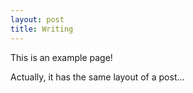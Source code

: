 ```yaml
---
layout: post
title: Writing
---
```


This is an example page!

Actually, it has the same layout of a post...
